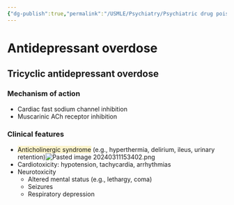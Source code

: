 ```yaml
---
{"dg-publish":true,"permalink":"/USMLE/Psychiatry/Psychiatric drug poisoning/"}
---
```


# Antidepressant overdose
## Tricyclic antidepressant overdose
### Mechanism of action
- Cardiac fast sodium channel inhibition
- Muscarinic ACh receptor inhibition
### Clinical features
- <span style="background:rgba(240, 200, 0, 0.2)">Anticholinergic syndrome</span> (e.g., hyperthermia, delirium, ileus, urinary retention)![Pasted image 20240311153402.png](/img/user/appendix/Pasted%20image%2020240311153402.png)
- Cardiotoxicity: hypotension, tachycardia, arrhythmias
- Neurotoxicity
	- Altered mental status (e.g., lethargy, coma)
	- Seizures
	- Respiratory depression
